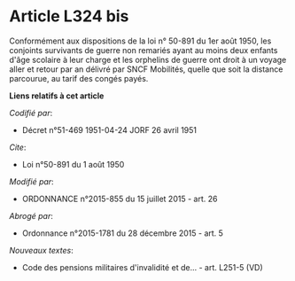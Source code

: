 # Article L324 bis

Conformément aux dispositions de la loi n° 50-891 du 1er août 1950, les conjoints survivants de guerre non remariés ayant au
moins deux enfants d'âge scolaire à leur charge et les orphelins de guerre ont droit à un voyage aller et retour par an
délivré par SNCF Mobilités, quelle que soit la distance parcourue, au tarif des congés payés.

**Liens relatifs à cet article**

_Codifié par_:

  - Décret n°51-469 1951-04-24 JORF 26 avril 1951

_Cite_:

  - Loi n°50-891 du 1 août 1950

_Modifié par_:

  - ORDONNANCE n°2015-855 du 15 juillet 2015 - art. 26

_Abrogé par_:

  - Ordonnance n°2015-1781 du 28 décembre 2015 - art. 5

_Nouveaux textes_:

  - Code des pensions militaires d'invalidité et de... - art. L251-5 (VD)
